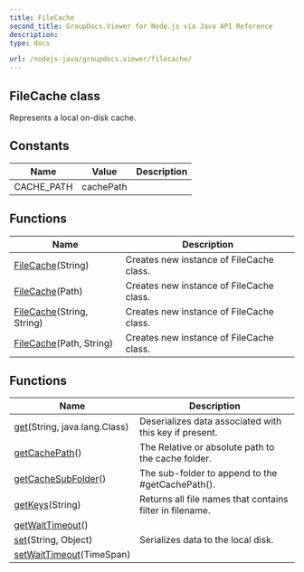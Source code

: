 ```yaml
---
title: FileCache
second_title: GroupDocs.Viewer for Node.js via Java API Reference
description: 
type: docs

url: /nodejs-java/groupdocs.viewer/filecache/
---
```


## FileCache class

 Represents a local on-disk cache.
 

## Constants

| Name | Value | Description |
| --- | --- | --- |
| CACHE_PATH | cachePath |  |


## Functions

| Name | Description |
| --- | --- |
| [FileCache](filecache)(String) | Creates new instance of FileCache class. |
| [FileCache](filecache)(Path) | Creates new instance of FileCache class. |
| [FileCache](filecache)(String, String) | Creates new instance of FileCache class. |
| [FileCache](filecache)(Path, String) | Creates new instance of FileCache class. |

## Functions

| Name | Description |
| --- | --- |
| [get](get)(String, java.lang.Class<T>) | Deserializes data associated with this key if present. |
| [getCachePath](getcachepath)() | The Relative or absolute path to the cache folder. |
| [getCacheSubFolder](getcachesubfolder)() | The sub-folder to append to the #getCachePath(). |
| [getKeys](getkeys)(String) | Returns all file names that contains filter in filename. |
| [getWaitTimeout](getwaittimeout)() |  |
| [set](set)(String, Object) | Serializes data to the local disk. |
| [setWaitTimeout](setwaittimeout)(TimeSpan) |  |
